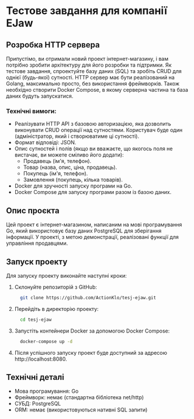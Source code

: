# Тестове завдання для компанії EJaw

## Розробка HTTP сервера
Припустімо, ви отримали новий проект інтернет-магазину, і вам потрібно зробити архітектуру для його розробки та підтримки. Як тестове завдання, спроектуйте базу даних (SQL) та зробіть CRUD для однієї (будь-якої) сутності. HTTP сервер має бути реалізований на Golang, максимально просто, без використання фреймворків. Також необхідно створити Docker Compose, в якому серверна частина та база даних будуть запускатися.

### Технічні вимоги:
- Реалізувати HTTP API з базовою авторизацією, яка дозволить виконувати CRUD операції над сутностями. Користувач буде один (адміністратор, який і створюватиме ці сутності).
- Формат відповіді: JSON.
- Опис сутностей і полів (якщо ви вважаєте, що якогось поля не вистачає, ви можете сміливо його додати):
    - Продавець (ім'я, телефон).
    - Товар (назва, опис, ціна, продавець).
    - Покупець (ім'я, телефон).
    - Замовлення (покупець, кілька товарів).
- Docker для зручності запуску програми на Go.
- Docker Compose для запуску програми разом із базою даних.

## Опис проєкта

Цей проект є інтернет-магазином, написаним на мові програмування Go, який використовує базу даних PostgreSQL для зберігання інформації. У проекті, з метою демонстрації, реалізовані функції для управління продавцями.

## Запуск проекту

Для запуску проекту виконайте наступні кроки:

1. Склонуйте репозиторій з GitHub:

    ```bash
      git clone https://github.com/ActionKlo/tesj-ejaw.git
    ```

2. Перейдіть в директорію проекту:

    ```bash
      cd tesj-ejaw
    ```

3. Запустіть контейнери Docker за допомогою Docker Compose:

    ```bash
      docker-compose up -d
    ```

4. Після успішного запуску проект буде доступний за адресою http://localhost:8080.

## Технічні деталі

- Мова програмування: Go
- Фреймворк: немає (стандартна бібліотека net/http)
- СУБД: PostgreSQL
- ORM: немає (використовуються нативні SQL запити)